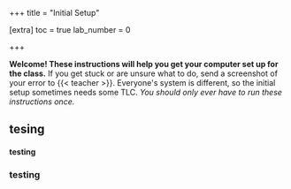 +++
title = "Initial Setup"

[extra]
toc = true
lab_number = 0

+++

**Welcome! These instructions will help you get your computer set up for the class.**
If you get stuck or are unsure what to do, send a screenshot of your error to {{< teacher >}}. Everyone's system is
different, so the initial setup sometimes needs some TLC.
*You should only ever have to run these instructions once.*

## tesing

#### testing

### testing